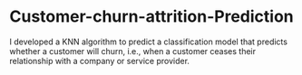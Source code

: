 # Customer-churn-attrition-Prediction
I developed a KNN algorithm to predict a classification model that predicts whether a customer  will churn, i.e., when a customer ceases their relationship  with a company or service provider. 
